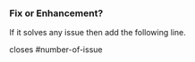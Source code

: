 ### Fix or Enhancement?

If it solves any issue then add the following line.

closes #number-of-issue
